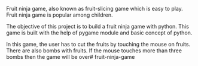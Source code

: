 Fruit ninja game, also known as fruit-slicing game which is easy to play. Fruit ninja game is popular among children.

The objective of this project is to build a fruit ninja game with python. This game is built with the help of pygame module and basic concept of python.

In this game, the user has to cut the fruits by touching the mouse on fruits. There are also bombs with fruits. If the mouse touches more than three bombs then the game will be over# fruit-ninja-game
